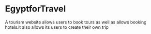 # EgyptforTravel
A tourism website allows users to book tours as well as allows booking hotels.it also allows its users to create their own trip
